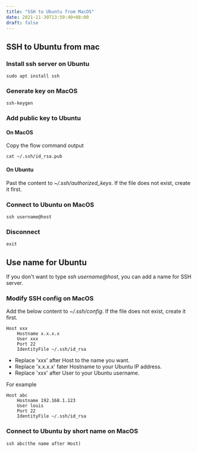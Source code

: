 ```yaml
---
title: "SSH to Ubuntu from MacOS"
date: 2021-11-30T13:59:40+08:00
draft: false
---
```


## SSH to Ubuntu from mac


### Install ssh server on Ubuntu

```
sudo apt install ssh
```

### Generate key on MacOS

```
ssh-keygen
```


### Add public key to Ubuntu


#### On MacOS

Copy the flow command output

```
cat ~/.ssh/id_rsa.pub
```

#### On Ubuntu

Past the content to *~/.ssh/authorized_keys*.
If the file does not exist, create it first.

### Connect to Ubuntu on MacOS

```
ssh username@host
```

### Disconnect

```
exit
```

## Use name for Ubuntu

If you don't want to type *ssh username@host*, you can add a name for SSH server.

### Modify SSH config on MacOS

Add the below content to *~/.ssh/config*. If the file does not exist, create it first.

```
Host xxx
    Hostname x.x.x.x
    User xxx
    Port 22
    IdentityFile ~/.ssh/id_rsa
```

- Replace 'xxx' after Host to the name you want.
- Replace 'x.x.x.x' fater Hostname to your Ubuntu IP address.
- Replace 'xxx' after User to your Ubuntu username.

For example

```
Host abc
    Hostname 192.168.1.123
    User louis
    Port 22
    IdentityFile ~/.ssh/id_rsa
```

### Connect to Ubuntu by short name on MacOS

```
ssh abc(the name after Host)
```
